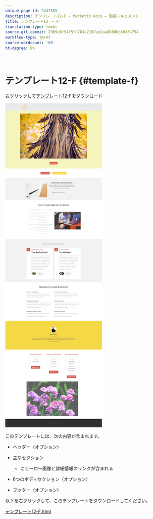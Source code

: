 ```yaml
---
unique-page-id: 9437589
description: テンプレート12-F - Marketto Docs — 製品ドキュメント
title: テンプレート12 ～ F
translation-type: tm+mt
source-git-commit: 2969e6f94f5fd781e2167ae2aa8680bb8d134754
workflow-type: tm+mt
source-wordcount: '68'
ht-degree: 0%

---
```



# テンプレート12-F {#template-f}

右クリックして[テンプレート12-F](http://docs.marketo.com/download/attachments/9437589/template-12f.html?version=1&amp;modificationdate=1438211692000&amp;api=v2)をダウンロード

![](assets/image2015-8-4-14-3a51-3a6.png)

このテンプレートには、次の内容が含まれます。

* ヘッダー（オプション）
* 主なセクション

   * にヒーロー画像と詳細情報のリンクが含まれる

* 6つのボディセクション（オプション）
* フッター（オプション）

以下を右クリックして、このテンプレートをダウンロードしてください。

[テンプレート12-F.html](http://docs.marketo.com/download/attachments/9437589/template-12f.html?version=1&amp;modificationdate=1438211692000&amp;api=v2)
